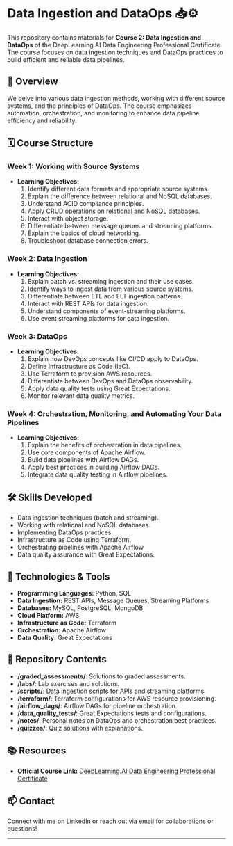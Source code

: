 # Data Ingestion and DataOps 📥⚙️

This repository contains materials for **Course 2: Data Ingestion and DataOps** of the DeepLearning.AI Data Engineering Professional Certificate. The course focuses on data ingestion techniques and DataOps practices to build efficient and reliable data pipelines.

## 📖 Overview

We delve into various data ingestion methods, working with different source systems, and the principles of DataOps. The course emphasizes automation, orchestration, and monitoring to enhance data pipeline efficiency and reliability.

## 🗓 Course Structure

### **Week 1: Working with Source Systems**

- **Learning Objectives:**
  1. Identify different data formats and appropriate source systems.
  2. Explain the difference between relational and NoSQL databases.
  3. Understand ACID compliance principles.
  4. Apply CRUD operations on relational and NoSQL databases.
  5. Interact with object storage.
  6. Differentiate between message queues and streaming platforms.
  7. Explain the basics of cloud networking.
  8. Troubleshoot database connection errors.

### **Week 2: Data Ingestion**

- **Learning Objectives:**
  1. Explain batch vs. streaming ingestion and their use cases.
  2. Identify ways to ingest data from various source systems.
  3. Differentiate between ETL and ELT ingestion patterns.
  4. Interact with REST APIs for data ingestion.
  5. Understand components of event-streaming platforms.
  6. Use event streaming platforms for data ingestion.

### **Week 3: DataOps**

- **Learning Objectives:**
  1. Explain how DevOps concepts like CI/CD apply to DataOps.
  2. Define Infrastructure as Code (IaC).
  3. Use Terraform to provision AWS resources.
  4. Differentiate between DevOps and DataOps observability.
  5. Apply data quality tests using Great Expectations.
  6. Monitor relevant data quality metrics.

### **Week 4: Orchestration, Monitoring, and Automating Your Data Pipelines**

- **Learning Objectives:**
  1. Explain the benefits of orchestration in data pipelines.
  2. Use core components of Apache Airflow.
  3. Build data pipelines with Airflow DAGs.
  4. Apply best practices in building Airflow DAGs.
  5. Integrate data quality testing in Airflow pipelines.

## 🛠 Skills Developed

- Data ingestion techniques (batch and streaming).
- Working with relational and NoSQL databases.
- Implementing DataOps practices.
- Infrastructure as Code using Terraform.
- Orchestrating pipelines with Apache Airflow.
- Data quality assurance with Great Expectations.

## 🔧 Technologies & Tools

- **Programming Languages:** Python, SQL
- **Data Ingestion:** REST APIs, Message Queues, Streaming Platforms
- **Databases:** MySQL, PostgreSQL, MongoDB
- **Cloud Platform:** AWS
- **Infrastructure as Code:** Terraform
- **Orchestration:** Apache Airflow
- **Data Quality:** Great Expectations

## 📂 Repository Contents

- **/graded_assessments/**: Solutions to graded assessments.
- **/labs/**: Lab exercises and solutions.
- **/scripts/**: Data ingestion scripts for APIs and streaming platforms.
- **/terraform/**: Terraform configurations for AWS resource provisioning.
- **/airflow_dags/**: Airflow DAGs for pipeline orchestration.
- **/data_quality_tests/**: Great Expectations tests and configurations.
- **/notes/**: Personal notes on DataOps and orchestration best practices.
- **/quizzes/**: Quiz solutions with explanations.

## 📚 Resources

- **Official Course Link:** [DeepLearning.AI Data Engineering Professional Certificate](https://deeplearning.ai/courses/data-engineering)

## 📫 Contact

Connect with me on [LinkedIn](https://www.linkedin.com/in/connorengland) or reach out via [email](mailto:connor.r.england@gmail.com) for collaborations or questions!

---
